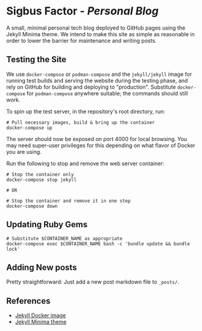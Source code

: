 # Sigbus Factor - _Personal Blog_

A small, minimal personal tech blog deployed to GitHub pages using the Jekyll
Minima theme. We intend to make this site as simple as reasonable in order to
lower the barrier for maintenance and writing posts.


## Testing the Site

We use `docker-compose` or `podman-compose` and the `jekyll/jekyll` image for
running test builds and serving the website during the testing phase, and rely
on GitHub for building and deploying to "production". Substitute
`docker-compose` for `podman-compose` anywhere suitable; the commands should
still work.

To spin up the test server, in the repository's root directory, run:
```shell
# Pull necessary images, build & bring up the container
docker-compose up
```
The server should now be exposed on port 4000 for local browsing. You may need
super-user privileges for this depending on what flavor of Docker you are using.

Run the following to stop and remove the web server container:
```shell
# Stop the container only
docker-compose stop jekyll

# OR

# Stop the container and remove it in one step
docker-compose down
```

## Updating Ruby Gems

```shell
# Substitute $CONTAINER_NAME as appropriate
docker-compose exec $CONTAINER_NAME bash -c 'bundle update && bundle lock'
```


## Adding New posts

Pretty straightforward: Just add a new post markdown file to `_posts/`.


## References

 * [Jekyll Docker image](https://hub.docker.com/jekyll/jekyll)
 * [Jekyll Minima theme](https://jekyll.github.io/minima)

